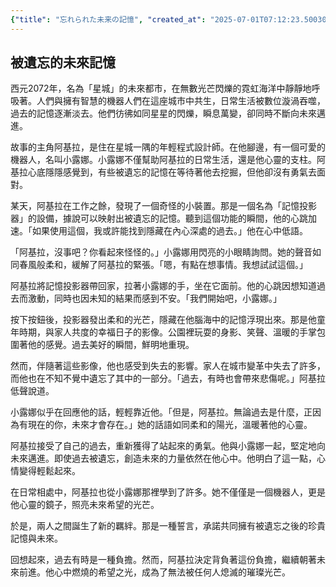 ```yaml
---
{"title": "忘れられた未来の記憶", "created_at": "2025-07-01T07:12:23.500309+09:00", "pattern_id": 8, "pattern_name": "未来の忘却型", "year": 2072}
---
```


## 被遺忘的未來記憶

西元2072年，名為「星城」的未來都市，在無數光芒閃爍的霓虹海洋中靜靜地呼吸著。人們與擁有智慧的機器人們在這座城市中共生，日常生活被數位漩渦吞噬，過去的記憶逐漸淡去。他們彷彿如同星星的閃爍，瞬息萬變，卻同時不斷向未來邁進。

故事的主角阿基拉，是住在星城一隅的年輕程式設計師。在他腳邊，有一個可愛的機器人，名叫小露娜。小露娜不僅幫助阿基拉的日常生活，還是他心靈的支柱。阿基拉心底隱隱感覺到，有些被遺忘的記憶在等待著他去挖掘，但他卻沒有勇氣去面對。

某天，阿基拉在工作之餘，發現了一個奇怪的小裝置。那是一個名為「記憶投影器」的設備，據說可以映射出被遺忘的記憶。聽到這個功能的瞬間，他的心跳加速。「如果使用這個，我或許能找到隱藏在內心深處的過去。」他在心中低語。

「阿基拉，沒事吧？你看起來怪怪的。」小露娜用閃亮的小眼睛詢問。她的聲音如同春風般柔和，緩解了阿基拉的緊張。「嗯，有點在想事情。我想試試這個。」

阿基拉將記憶投影器帶回家，拉著小露娜的手，坐在它面前。他的心跳因想知道過去而激動，同時也因未知的結果而感到不安。「我們開始吧，小露娜。」

按下按鈕後，投影器發出柔和的光芒，隱藏在他腦海中的記憶浮現出來。那是他童年時期，與家人共度的幸福日子的影像。公園裡玩耍的身影、笑聲、溫暖的手掌包圍著他的感覺。過去美好的瞬間，鮮明地重現。

然而，伴隨著這些影像，他也感受到失去的影響。家人在城市變革中失去了許多，而他也在不知不覺中遺忘了其中的一部分。「過去，有時也會帶來悲傷呢。」阿基拉低聲說道。

小露娜似乎在回應他的話，輕輕靠近他。「但是，阿基拉。無論過去是什麼，正因為有現在的你，未來才會存在。」她的話語如同柔和的陽光，溫暖著他的心靈。

阿基拉接受了自己的過去，重新獲得了站起來的勇氣。他與小露娜一起，堅定地向未來邁進。即使過去被遺忘，創造未來的力量依然在他心中。他明白了這一點，心情變得輕鬆起來。

在日常相處中，阿基拉也從小露娜那裡學到了許多。她不僅僅是一個機器人，更是他心靈的鏡子，照亮未來希望的光芒。

於是，兩人之間誕生了新的羈絆。那是一種誓言，承諾共同擁有被遺忘之後的珍貴記憶與未來。

回想起來，過去有時是一種負擔。然而，阿基拉決定背負著這份負擔，繼續朝著未來前進。他心中燃燒的希望之光，成為了無法被任何人熄滅的璀璨光芒。

